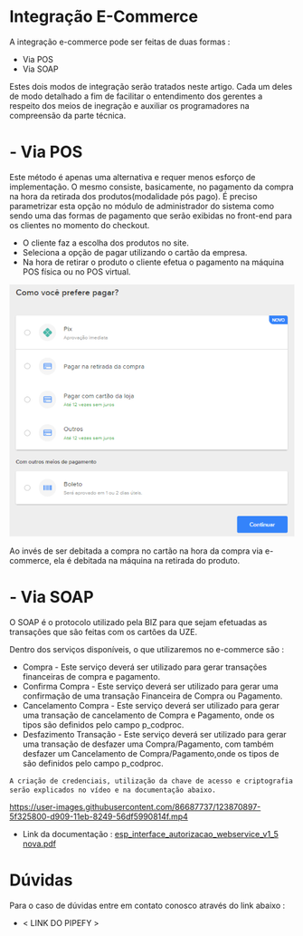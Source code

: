 <!-- ![alt text](https://github.com/UZEcartoes/ecommerce/blob/main/imagemTeste.png?raw=true) -->

# Integração E-Commerce

A integração e-commerce pode ser feitas de duas formas : 

- Via POS
- Via SOAP 

Estes dois modos de integração serão tratados neste artigo. Cada um deles de modo detalhado a fim de facilitar o entendimento dos gerentes a respeito dos meios de inegração e auxiliar os programadores na compreensão da parte técnica.

# - Via POS

Este método é apenas uma alternativa e requer menos esforço de implementação. O mesmo consiste, basicamente, no pagamento da compra na hora da retirada dos produtos(modalidade pós pago).
É preciso parametrizar esta opção no módulo de administrador do sistema como sendo uma das formas de pagamento que serão exibidas no front-end para os clientes no momento do checkout. 

- O cliente faz a escolha dos produtos no site.
- Seleciona a opção de pagar utilizando o cartão da empresa.
- Na hora de retirar o produto o cliente efetua o pagamento na máquina POS física ou no POS virtual.

![Screenshot](screenshotMercado.png)

Ao invés de ser debitada a compra no cartão na hora da compra via e-commerce, ela é debitada na máquina na retirada do produto.

# - Via SOAP

O SOAP é o protocolo utilizado pela BIZ para que sejam efetuadas as transações que são feitas com os cartões da UZE.

Dentro dos serviços disponíveis, o que utilizaremos no e-commerce são : 
- Compra - Este serviço deverá ser utilizado para gerar transações financeiras de compra e pagamento.
- Confirma Compra - Este serviço deverá ser utilizado para gerar uma confirmação de uma transação Financeira de Compra ou Pagamento.
- Cancelamento Compra - Este serviço deverá ser utilizado para gerar uma transação de cancelamento de Compra e Pagamento, onde os tipos são definidos pelo campo p_codproc.
- Desfazimento Transação - Este serviço deverá ser utilizado para gerar uma transação de desfazer uma Compra/Pagamento, com também  desfazer  um  Cancelamento  de  Compra/Pagamento,onde  os  tipos  de  são  definidos pelo campo p_codproc.


```
A criação de credenciais, utilização da chave de acesso e criptografia serão explicados no vídeo e na documentação abaixo.
```
https://user-images.githubusercontent.com/86687737/123870897-5f325800-d909-11eb-8249-56df5990814f.mp4


- Link da documentação : [esp_interface_autorizacao_webservice_v1_5 nova.pdf](https://github.com/UZEcartoes/ecommerce/files/6736735/esp_interface_autorizacao_webservice_v1_5.nova.pdf)


# Dúvidas

Para o caso de dúvidas entre em contato conosco através do link abaixo : 
- < LINK DO PIPEFY > 

